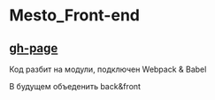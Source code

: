 # Mesto_Front-end
## [gh-page](https://aoseledec.github.io/Mesto_Front-end/)

Код разбит на модули, подключен Webpack & Babel

В будущем объеденить back&front
